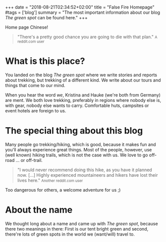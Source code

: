 +++
date = "2018-08-21T02:34:52+02:00"
title = "False Fire Homepage"
#tags = ['blog']
summary = "The most important information about our blog *The green spot* can be found here."
+++

Home page Chinese!

> "There's a pretty good chance you are going to die with that plan."
> <small>A reddit.com user</small>

# What is this place?
You landed on the blog *The green spot* where we write stories and reports about trekking, but trekking of a different kind. We write about our tours and things that come to our mind.

When you hear the word *we*, Kristina and Hauke (we're both from Germany) are ment. We both love trekking, preferably in regions where nobody else is, with gear, nobody else wants to carry. Comfortable huts, campsites or event hotels are foreign to us.

# The special thing about this blog
Many people go trekking/hiking, which is good, because it makes fun and you'll always experience great things. Most of the people, however, use (well known) hiking trails, which is not the case with us. We love to go off-road ... or off-trail.

> "I would never recommend doing this hike, as you have it planned now. [...] Highly experienced mountaineers and hikers have lost their lives here."
> <small>Another reddit.com user</small>

Too dangerous for others, a welcome adventure for us ;)

# About the name
We thought long about a name and came up with *The green spot*, because there two meanings in there: First is our tent bright green and second, there're lots of green spots in the world we (want/will) travel to.